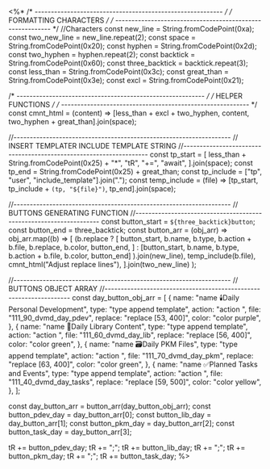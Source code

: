 <%*
/* ---------------------------------------------------------- */
/*                    FORMATTING CHARACTERS                   */
/* ---------------------------------------------------------- */
//Characters
const new_line = String.fromCodePoint(0xa);
const two_new_line = new_line.repeat(2);
const space = String.fromCodePoint(0x20);
const hyphen = String.fromCodePoint(0x2d);
const two_hyphen = hyphen.repeat(2);
const backtick = String.fromCodePoint(0x60);
const three_backtick = backtick.repeat(3);
const less_than = String.fromCodePoint(0x3c);
const great_than = String.fromCodePoint(0x3e);
const excl = String.fromCodePoint(0x21);

/* ---------------------------------------------------------- */
/*                      HELPER FUNCTIONS                      */
/* ---------------------------------------------------------- */
const cmnt_html = (content) =>
  [less_than + excl + two_hyphen, content, two_hyphen + great_than].join(space);
  
//-------------------------------------------------------------------
// INSERT TEMPLATER INCLUDE TEMPLATE STRING
//-------------------------------------------------------------------
const tp_start = [
  less_than + String.fromCodePoint(0x25) + "*",
  "tR",
  "+=",
  "await",
].join(space);
const tp_end = String.fromCodePoint(0x25) + great_than;
const tp_include = ["tp", "user", "include_template"].join(".");
const temp_include = (file) =>
  [tp_start, tp_include + `(tp, "${file}")`, tp_end].join(space);

//-------------------------------------------------------------------
// BUTTONS GENERATING FUNCTION
//-------------------------------------------------------------------
const button_start = `${three_backtick}button`;
const button_end = three_backtick;
const button_arr = (obj_arr) =>
  obj_arr.map((b) =>
    [
      (b.replace
        ? [
            button_start,
            b.name,
            b.type,
            b.action + b.file,
            b.replace,
            b.color,
            button_end,
          ]
        : [button_start, b.name, b.type, b.action + b.file, b.color, button_end]
      ).join(new_line),
      temp_include(b.file),
      cmnt_html("Adjust replace lines"),
    ].join(two_new_line)
  );

//-------------------------------------------------------------------
// BUTTONS OBJECT ARRAY
//-------------------------------------------------------------------
const day_button_obj_arr = [
  {
    name: "name 🕯️Daily Personal Development",
    type: "type append template",
    action: "action ",
    file: "111_90_dvmd_day_pdev",
    replace: "replace [53, 400]",
    color: "color purple",
  },
  {
    name: "name 🏫Daily Library Content",
    type: "type append template",
    action: "action ",
    file: "111_60_dvmd_day_lib",
    replace: "replace [56, 400]",
    color: "color green",
  },
  {
    name: "name 🗃️Daily PKM Files",
    type: "type append template",
    action: "action ",
    file: "111_70_dvmd_day_pkm",
    replace: "replace [63, 400]",
    color: "color green",
  },
  {
    name: "name ✅Planned Tasks and Events",
    type: "type append template",
    action: "action ",
    file: "111_40_dvmd_day_tasks",
    replace: "replace [59, 500]",
    color: "color yellow",
  },
];

const day_button_arr = button_arr(day_button_obj_arr);
const button_pdev_day = day_button_arr[0];
const button_lib_day = day_button_arr[1];
const button_pkm_day = day_button_arr[2];
const button_task_day = day_button_arr[3];

tR += button_pdev_day;
tR += ";";
tR += button_lib_day;
tR += ";";
tR += button_pkm_day;
tR += ";";
tR += button_task_day;
%>